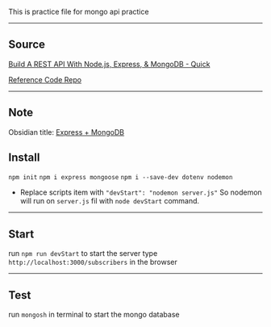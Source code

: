 This is practice file for mongo api practice

---
## Source

[Build A REST API With Node.js, Express, & MongoDB - Quick](https://www.youtube.com/watch?v=fgTGADljAeg&t=1s)

[Reference Code Repo](https://github.com/WebDevSimplified/Your-First-Node-REST-API)

---
## Note
Obsidian title:
[Express + MongoDB](https://github.com/Benjamin0203/Obsidian-Sync-Notes/blob/main/00_Important%20Notes/Express%20%2B%20MongoDB.md)


## Install

`npm init`
`npm i express mongoose`
`npm i --save-dev dotenv nodemon`

- Replace scripts item with `"devStart": "nodemon server.js"` So nodemon will run on `server.js` fil with `node devStart` command.

---

## Start

run `npm run devStart` to start the server
type `http://localhost:3000/subscribers` in the browser

---

## Test
run `mongosh` in terminal to start the mongo database

